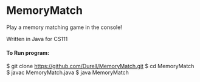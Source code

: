 # MemoryMatch

Play a memory matching game in the console!

Written in Java for CS111

#### To Run program:
  $ git clone https://github.com/Durell/MemoryMatch.git
  $ cd MemoryMatch
  $ javac MemoryMatch.java
  $ java MemoryMatch
